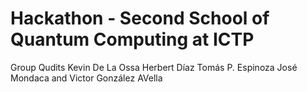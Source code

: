 # Hackathon - Second School of Quantum Computing at ICTP

Group Qudits
Kevin De La Ossa
Herbert Díaz
Tomás P. Espinoza
José Mondaca and 
Victor González AVella


